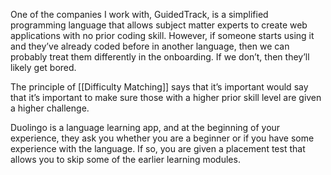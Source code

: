 One of the companies I work with, GuidedTrack, is a simplified programming language that allows subject matter experts to create web applications with no prior coding skill. However, if someone starts using it and they’ve already coded before in another language, then we can probably treat them differently in the onboarding. If we don’t, then they’ll likely get bored.

The principle of [[Difficulty Matching]] says that it’s important would say that it’s important to make sure those with a higher prior skill level are given a higher challenge.

Duolingo is a language learning app, and at the beginning of your experience, they ask you whether you are a beginner or if you have some experience with the language. If so, you are given a placement test that allows you to skip some of the earlier learning modules.
